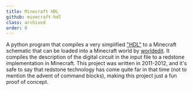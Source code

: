 ```yaml
---
title: Minecraft HDL
github: minecraft-hdl
class: archived
order: 0
---
```


A python program that compiles a very simplified ["HDL"](https://en.wikipedia.org/wiki/Hardware_description_language) to a Minecraft schematic that can be loaded into a Minecraft world by [worldedit](http://dev.bukkit.org/bukkit-plugins/worldedit/).
It compiles the description of the digital circuit in the input file to a redstone implementation in Minecraft.
This project was written in 2011-2012, and it's safe to say that redstone technology has come quite far in that time (not to mention the advent of command blocks), making this project just a fun proof of concept.
